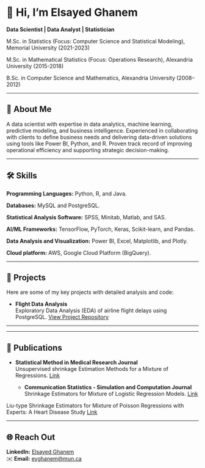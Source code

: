 # 👋 Hi, I’m Elsayed Ghanem
**Data Scientist | Data Analyst | Statistician**

M.Sc. in Statistics (Focus: Computer Science  and Statistical Modeling), Memorial University (2021-2023)

M.Sc. in Mathematical Statistics (Focus: Operations Research), Alexandria University (2015-2018)

B.Sc. in Computer Science and Mathematics, Alexandria University (2008–2012)

---

## 🔭 About Me  

A data scientist with expertise in data analytics, machine learning, predictive modeling, and business intelligence.
Experienced in collaborating with clients to define business needs and delivering data-driven solutions using tools like Power BI, Python, and R. Proven track record of improving operational efficiency and supporting strategic decision-making.

---

## 🛠️ Skills  

**Programming Languages:** Python, R, and Java. 

**Databases:** MySQL and PostgreSQL. 

**Statistical Analysis Software:** SPSS, Minitab, Matlab, and SAS. 

**AI/ML Frameworks:** TensorFlow, PyTorch, Keras, Scikit-learn, and Pandas. 

**Data Analysis and Visualization:** Power BI, Excel, Matplotlib, and Plotly. 

**Cloud platform:**  AWS, Google Cloud Platform (BigQuery).

---
## 🚀 Projects

Here are some of my key projects with detailed analysis and code:

- **Flight Data Analysis**  
  Exploratory Data Analysis (EDA) of airline flight delays using PostgreSQL.
  [View Project Repository](https://github.com/ElsayedGhanem/Flight-data-analysis) 
---

---
## 🚀 Publications

- **Statistical Method in Medical Research Journal**  
  Unsupervised shrinkage Estimation Methods for a Mixture of Regressions.
  [Link](https://journals.sagepub.com/doi/full/10.1177/09622802241259175)

  - **Communication Statistics - Simulation and Computation Journal**  
  Shrinkage Estimators for Mixture of Logistic Regression Models.
  [Link](https://www.tandfonline.com/doi/full/10.1080/03610918.2024.2443195)

Liu-type Shrinkage Estimators for Mixture of Poisson Regressions with Experts: A Heart Disease Study
[Link](https://arxiv.org/abs/2309.05838)

---

## 🌐 Reach Out 

**LinkedIn:** [Elsayed Ghanem](https://www.linkedin.com/in/elsayed-ghanem-0608aa192/)  
✉️ **Email:** eyghanem@mun.ca 


